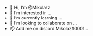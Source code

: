 - 👋 Hi, I’m @Mikolazz
- 👀 I’m interested in ...
- 🌱 I’m currently learning ...
- 💞️ I’m looking to collaborate on ...
- 📫 Add me on discord Mikolaz#0001...

<!---
Mikolazz/Mikolazz is a ✨ special ✨ repository because its `README.md` (this file) appears on your GitHub profile.
You can click the Preview link to take a look at your changes.
--->
